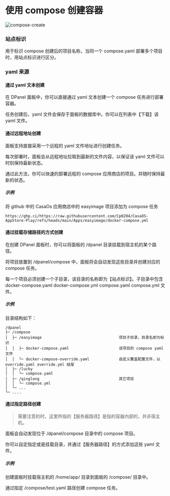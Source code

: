 # 使用 compose 创建容器

![compose-create](https://cdn.w7.cc/dpanel/compose-create.png)

### 站点标识

用于标识 compose 创建后的项目名称，当同一个 compose.yaml 部署多个项目时，用站点标识进行区分。

### yaml 来源

#### 通过 yaml 文本创建

在 DPanel 面板中，你可以直接通过 yaml 文本创建一个 compose 任务进行部署容器。

任务创建后，yaml 文件会保存于面板的数据库中。你可以在列表中【下载】该 yaml 文件。

#### 通过远程地址创建

面板支持直接采用一个远程的 yaml 文件地址进行创建任务。

每次部署时，面板会从远程地址拉取到最新的文件内容，以保证该 yaml 文件可以时刻保持最新状态。

通过此方法，你可以快速的部署远程的 compose 应用商店的项目。并随时保持最新的状态。

##### 示例

将 github 中的 CasaOs 应用商店中的 easyimage 项目添加为 compose 任务

```
https://ghp.ci/https://raw.githubusercontent.com/Cp0204/CasaOS-AppStore-Play/refs/heads/main/Apps/easyimage/docker-compose.yml
```

#### 通过挂载存储路径的方式创建

在创建 DPanel 面板时，你可以将面板的 /dpanel 目录挂载到宿主机的某个路径。

将项目放置到 /dpanel/compose 中，面板将会自动发现这些目录并创建对应的 compose 任务。

每一个项目必须创建一个子目录，该目录的名称即为【站点标识】。子目录中包含 docker-compose.yaml docker-compose.yml compose.yaml compose.yml 文件。

##### 示例

目录结构如下：

```
/dpanel
├─ /compose
│  ├─ /easyimage                                  项目子目录，目录名即为标识
│  │  ├─ docker-compose.yaml                      该项目的 compose yaml 文件
│  │  └─ docker-compose-override.yaml             自定义覆盖配置文件，以 override.yaml override.yml 结尾
│  ├─ /lucky                                     
│  │  └─ compose.yaml
│  ├─ /qinglong                                   其它项目
│  │  └─ compose.yml
│  └─ ... 
└─ ....
```

#### 通过指定路径创建

> 需要注意的时，这里所指的【服务器路径】是指的容器内部的，并非宿主机。

面板会自动发现位于 /dpanel/compose 目录中的 compose 项目。

你可以自定指定或是挂载目录，并通过【服务器路径】的方式添加这些 yaml 文件。

##### 示例

创建面板时挂载宿主机的 /home/app/ 目录到面板的 /compose/ 目录中。

通过指定 /compose/test.yaml 路径创建 compose 任务。







